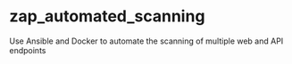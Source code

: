 # zap_automated_scanning
Use Ansible and Docker to automate the scanning of multiple web and API endpoints 
